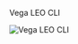 Vega LEO CLI

![Vega LEO CLI](https://github.com/user-attachments/assets/e27de11e-366e-4fe6-9843-78d68ec740bd)
